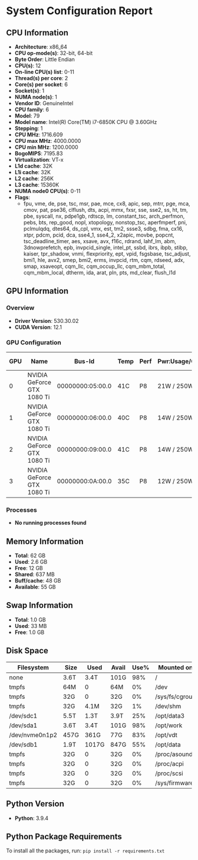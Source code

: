 # System Configuration Report

## CPU Information
- **Architecture**: x86_64
- **CPU op-mode(s)**: 32-bit, 64-bit
- **Byte Order**: Little Endian
- **CPU(s)**: 12
- **On-line CPU(s) list**: 0-11
- **Thread(s) per core**: 2
- **Core(s) per socket**: 6
- **Socket(s)**: 1
- **NUMA node(s)**: 1
- **Vendor ID**: GenuineIntel
- **CPU family**: 6
- **Model**: 79
- **Model name**: Intel(R) Core(TM) i7-6850K CPU @ 3.60GHz
- **Stepping**: 1
- **CPU MHz**: 1716.609
- **CPU max MHz**: 4000.0000
- **CPU min MHz**: 1200.0000
- **BogoMIPS**: 7195.83
- **Virtualization**: VT-x
- **L1d cache**: 32K
- **L1i cache**: 32K
- **L2 cache**: 256K
- **L3 cache**: 15360K
- **NUMA node0 CPU(s)**: 0-11
- **Flags**:
  - fpu, vme, de, pse, tsc, msr, pae, mce, cx8, apic, sep, mtrr, pge, mca, cmov, pat, pse36, clflush, dts, acpi, mmx, fxsr, sse, sse2, ss, ht, tm, pbe, syscall, nx, pdpe1gb, rdtscp, lm, constant_tsc, arch_perfmon, pebs, bts, rep_good, nopl, xtopology, nonstop_tsc, aperfmperf, pni, pclmulqdq, dtes64, ds_cpl, vmx, est, tm2, ssse3, sdbg, fma, cx16, xtpr, pdcm, pcid, dca, sse4_1, sse4_2, x2apic, movbe, popcnt, tsc_deadline_timer, aes, xsave, avx, f16c, rdrand, lahf_lm, abm, 3dnowprefetch, epb, invpcid_single, intel_pt, ssbd, ibrs, ibpb, stibp, kaiser, tpr_shadow, vnmi, flexpriority, ept, vpid, fsgsbase, tsc_adjust, bmi1, hle, avx2, smep, bmi2, erms, invpcid, rtm, cqm, rdseed, adx, smap, xsaveopt, cqm_llc, cqm_occup_llc, cqm_mbm_total, cqm_mbm_local, dtherm, ida, arat, pln, pts, md_clear, flush_l1d

## GPU Information
### Overview
- **Driver Version**: 530.30.02
- **CUDA Version**: 12.1

### GPU Configuration
| GPU | Name                   | Bus-Id         | Temp | Perf | Pwr:Usage/Cap | Memory-Usage   | GPU-Util | Compute M. |
|-----|------------------------|----------------|------|------|---------------|----------------|----------|------------|
| 0   | NVIDIA GeForce GTX 1080 Ti | 00000000:05:00.0 | 41C  | P8   | 21W / 250W    | 2MiB / 11264MiB | 0%       | Default    |
| 1   | NVIDIA GeForce GTX 1080 Ti | 00000000:06:00.0 | 40C  | P8   | 14W / 250W    | 2MiB / 11264MiB | 0%       | Default    |
| 2   | NVIDIA GeForce GTX 1080 Ti | 00000000:09:00.0 | 41C  | P8   | 14W / 250W    | 2MiB / 11264MiB | 0%       | Default    |
| 3   | NVIDIA GeForce GTX 1080 Ti | 00000000:0A:00.0 | 35C  | P8   | 12W / 250W    | 2MiB / 11264MiB | 0%       | Default    |

### Processes
- **No running processes found**

## Memory Information
- **Total**: 62 GB
- **Used**: 2.6 GB
- **Free**: 12 GB
- **Shared**: 637 MB
- **Buff/cache**: 48 GB
- **Available**: 55 GB

## Swap Information
- **Total**: 1.0 GB
- **Used**: 33 MB
- **Free**: 1.0 GB

## Disk Space
| Filesystem      | Size | Used  | Avail | Use% | Mounted on     |
|-----------------|------|-------|-------|------|-----------------|
| none            | 3.6T | 3.4T  | 101G  | 98%  | /               |
| tmpfs           | 64M  | 0     | 64M   | 0%   | /dev            |
| tmpfs           | 32G  | 0     | 32G   | 0%   | /sys/fs/cgroup  |
| tmpfs           | 32G  | 4.1M  | 32G   | 1%   | /dev/shm        |
| /dev/sdc1       | 5.5T | 1.3T  | 3.9T  | 25%  | /opt/data3      |
| /dev/sda1       | 3.6T | 3.4T  | 101G  | 98%  | /opt/work       |
| /dev/nvme0n1p2  | 457G | 361G  | 77G   | 83%  | /opt/vdt        |
| /dev/sdb1       | 1.9T | 1017G | 847G  | 55%  | /opt/data       |
| tmpfs           | 32G  | 0     | 32G   | 0%   | /proc/asound    |
| tmpfs           | 32G  | 0     | 32G   | 0%   | /proc/acpi      |
| tmpfs           | 32G  | 0     | 32G   | 0%   | /proc/scsi      |
| tmpfs           | 32G  | 0     | 32G   | 0%   | /sys/firmware   |

## Python Version
- **Python**: 3.9.4

## Python Package Requirements
To install all the packages, run:
`pip install -r requirements.txt`
